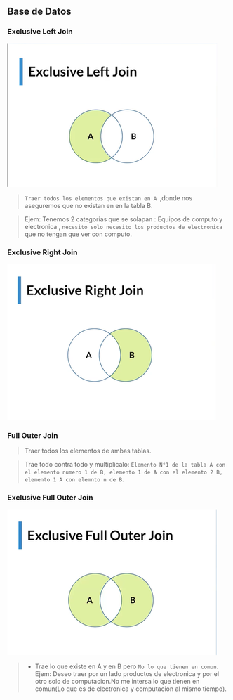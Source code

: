 ## **Base de Datos**
### **Exclusive  Left Join**
![](./img/exclusiveJoin.png)

> `Traer todos los elementos que existan en A `,donde nos aseguremos que  no existan en en la tabla  B.

> Ejem: Tenemos 2 categorias que se solapan : Equipos de computo y electronica , `necesito solo necesito los productos de electronica `que no tengan que ver con computo.

### **Exclusive Right Join**
![](./img/exclusiveRightJoin.png)

### **Full Outer Join**
> Traer todos los elementos de ambas tablas.

>Trae todo contra todo y multiplicalo: `Elemento N°1 de la tabla A con el elemento numero 1 de B, elemento 1 de A con el elemento 2 B, elemento 1 A con elemnto n de B`.

### **Exclusive Full Outer Join**
![](./img/exclusiveFullOuterJoin.png)
> - Trae lo que existe en A y en B pero `No lo que tienen en comun`.
> Ejem: Deseo traer  por un lado productos  de electronica y por el otro solo de  computacion.No me intersa lo que tienen en comun(Lo que es de electronica y computacion al mismo tiempo).






